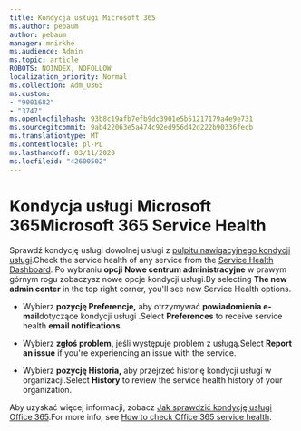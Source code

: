 ```yaml
---
title: Kondycja usługi Microsoft 365
ms.author: pebaum
author: pebaum
manager: mnirkhe
ms.audience: Admin
ms.topic: article
ROBOTS: NOINDEX, NOFOLLOW
localization_priority: Normal
ms.collection: Adm_O365
ms.custom:
- "9001682"
- "3747"
ms.openlocfilehash: 93b8c19afb7efb9dc3901e5b51217179a4e9e731
ms.sourcegitcommit: 9ab422063e5a474c92ed956d42d222b90336fecb
ms.translationtype: MT
ms.contentlocale: pl-PL
ms.lasthandoff: 03/11/2020
ms.locfileid: "42600502"
---
```

# <a name="microsoft-365-service-health"></a><span data-ttu-id="e97cc-102">Kondycja usługi Microsoft 365</span><span class="sxs-lookup"><span data-stu-id="e97cc-102">Microsoft 365 Service Health</span></span>


<span data-ttu-id="e97cc-103">Sprawdź kondycję usługi dowolnej usługi z [pulpitu nawigacyjnego kondycji usługi](https://admin.microsoft.com/Adminportal/Home?source=applauncher#/servicehealth).</span><span class="sxs-lookup"><span data-stu-id="e97cc-103">Check the service health of any service from the [Service Health Dashboard](https://admin.microsoft.com/Adminportal/Home?source=applauncher#/servicehealth).</span></span> <span data-ttu-id="e97cc-104">Po wybraniu **opcji Nowe centrum administracyjne** w prawym górnym rogu zobaczysz nowe opcje kondycji usługi.</span><span class="sxs-lookup"><span data-stu-id="e97cc-104">By selecting **The new admin center** in the top right corner, you'll see new Service Health options.</span></span>

- <span data-ttu-id="e97cc-105">Wybierz **pozycję Preferencje,** aby otrzymywać **powiadomienia e-mail**dotyczące kondycji usługi .</span><span class="sxs-lookup"><span data-stu-id="e97cc-105">Select **Preferences** to receive service health **email notifications**.</span></span>

- <span data-ttu-id="e97cc-106">Wybierz **zgłoś problem,** jeśli występuje problem z usługą.</span><span class="sxs-lookup"><span data-stu-id="e97cc-106">Select **Report an issue** if you're experiencing an issue with the service.</span></span>

- <span data-ttu-id="e97cc-107">Wybierz **pozycję Historia,** aby przejrzeć historię kondycji usługi w organizacji.</span><span class="sxs-lookup"><span data-stu-id="e97cc-107">Select **History** to review the service health history of your organization.</span></span> 

<span data-ttu-id="e97cc-108">Aby uzyskać więcej informacji, zobacz [Jak sprawdzić kondycję usługi Office 365](https://docs.microsoft.com/office365/enterprise/view-service-health).</span><span class="sxs-lookup"><span data-stu-id="e97cc-108">For more info, see [How to check Office 365 service health](https://docs.microsoft.com/office365/enterprise/view-service-health).</span></span> 